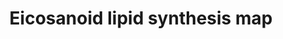 ---
annotations:
- type: Pathway Ontology
  value: inflammatory response pathway
- type: Pathway Ontology
  value: eicosanoid biosynthetic pathway
authors:
- Egonw
- MaintBot
- DeSl
- Eweitz
description: 'In biochemistry, eicosanoids are signaling molecules made by oxidation
  of twenty-carbon essential fatty acids, (EFAs). They exert complex control over
  many bodily systems, mainly in inflammation or immunity, and as messengers in the
  central nervous system. Source: [[wikipedia:Eicosanoid|Wikipedia]].  This pathway
  is inspired by the Lipidmaps>Eicosanoids pathway [https://lipidmaps.org/resources/pathways/vanted.php].
  For Homo sapiens, the information from this pathway has been integrated with the
  pre-existing pathway at [https://www.wikipathways.org/index.php/Pathway:WP167|WikiPathways].'
last-edited: 2021-05-23
organisms:
- Mus musculus
redirect_from:
- /index.php/Pathway:WP4335
- /instance/WP4335
schema-jsonld:
- '@context': https://schema.org/
  '@id': https://wikipathways.github.io/pathways/WP4335.html
  '@type': Dataset
  creator:
    '@type': Organization
    name: WikiPathways
  description: 'In biochemistry, eicosanoids are signaling molecules made by oxidation
    of twenty-carbon essential fatty acids, (EFAs). They exert complex control over
    many bodily systems, mainly in inflammation or immunity, and as messengers in
    the central nervous system. Source: [[wikipedia:Eicosanoid|Wikipedia]].  This
    pathway is inspired by the Lipidmaps>Eicosanoids pathway [https://lipidmaps.org/resources/pathways/vanted.php].
    For Homo sapiens, the information from this pathway has been integrated with the
    pre-existing pathway at [https://www.wikipathways.org/index.php/Pathway:WP167|WikiPathways].'
  keywords:
  - PGJ2
  - PGG2
  - Ptgds
  - Alox5
  - 11-HETE
  - Pla2g4b
  - PGH2
  - GP
  - PGD2
  - Ptgs2
  - Pla2g4a
  - Ptgs1
  - Pla2g6
  - Pla2g5
  - 15-deoxy-PGD2
  - 5-HETE
  - 15-deoxy-PGJ2
  - PGE2
  - PGF2a
  - AA
  - Ptges
  license: CC0
  name: Eicosanoid lipid synthesis map
seo: CreativeWork
title: Eicosanoid lipid synthesis map
wpid: WP4335
---